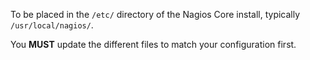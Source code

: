 To be placed in the <code>/etc/</code> directory of the Nagios Core install, typically <code>/usr/local/nagios/</code>.

You <b>MUST</b> update the different files to match your configuration first.